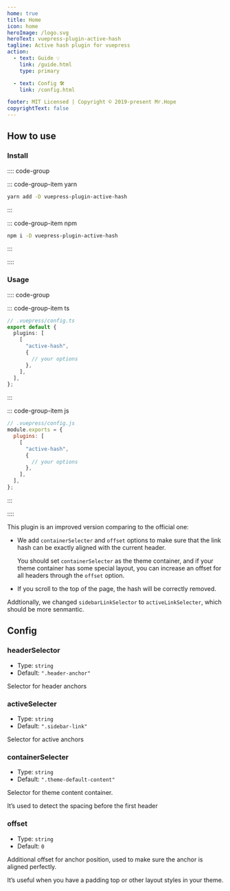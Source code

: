 ```yaml
---
home: true
title: Home
icon: home
heroImage: /logo.svg
heroText: vuepress-plugin-active-hash
tagline: Active hash plugin for vuepress
action:
  - text: Guide 💡
    link: /guide.html
    type: primary

  - text: Config 🛠
    link: /config.html

footer: MIT Licensed | Copyright © 2019-present Mr.Hope
copyrightText: false
---
```


## How to use

### Install

:::: code-group

::: code-group-item yarn

```bash
yarn add -D vuepress-plugin-active-hash
```

:::

::: code-group-item npm

```bash
npm i -D vuepress-plugin-active-hash
```

:::

::::

### Usage

:::: code-group

::: code-group-item ts

```ts
// .vuepress/config.ts
export default {
  plugins: [
    [
      "active-hash",
      {
        // your options
      },
    ],
  ],
};
```

:::

::: code-group-item js

```js
// .vuepress/config.js
module.exports = {
  plugins: [
    [
      "active-hash",
      {
        // your options
      },
    ],
  ],
};
```

:::

::::

This plugin is an improved version comparing to the official one:

- We add `containerSelecter` and `offset` options to make sure that the link hash can be exactly aligned with the current header.

  You should set `containerSelecter` as the theme container, and if your theme container has some special layout, you can increase an offset for all headers through the `offset` option.

- If you scroll to the top of the page, the hash will be correctly removed.

Addtionally, we changed `sidebarLinkSelector` to `activeLinkSelecter`, which should be more senmantic.

## Config

### headerSelector

- Type: `string`
- Default: `".header-anchor"`

Selector for header anchors

### activeSelecter

- Type: `string`
- Default: `".sidebar-link"`

Selector for active anchors

### containerSelecter

- Type: `string`
- Default: `".theme-default-content"`

Selector for theme content container.

It’s used to detect the spacing before the first header

### offset

- Type: `string`
- Default: `0`

Additional offset for anchor position, used to make sure the anchor is aligned perfectly.

It’s useful when you have a padding top or other layout styles in your theme.
